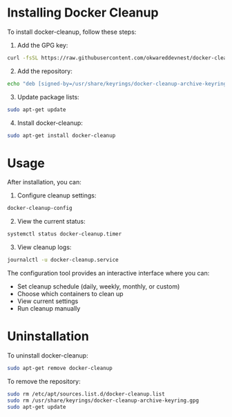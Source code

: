 # Installing Docker Cleanup

To install docker-cleanup, follow these steps:

1. Add the GPG key:
```bash
curl -fsSL https://raw.githubusercontent.com/okwareddevnest/docker-cleanup/main/docker-cleanup.gpg | sudo gpg --dearmor -o /usr/share/keyrings/docker-cleanup-archive-keyring.gpg
```

2. Add the repository:
```bash
echo "deb [signed-by=/usr/share/keyrings/docker-cleanup-archive-keyring.gpg] https://raw.githubusercontent.com/okwareddevnest/docker-cleanup/main/repo stable main" | sudo tee /etc/apt/sources.list.d/docker-cleanup.list
```

3. Update package lists:
```bash
sudo apt-get update
```

4. Install docker-cleanup:
```bash
sudo apt-get install docker-cleanup
```

# Usage

After installation, you can:

1. Configure cleanup settings:
```bash
docker-cleanup-config
```

2. View the current status:
```bash
systemctl status docker-cleanup.timer
```

3. View cleanup logs:
```bash
journalctl -u docker-cleanup.service
```

The configuration tool provides an interactive interface where you can:
- Set cleanup schedule (daily, weekly, monthly, or custom)
- Choose which containers to clean up
- View current settings
- Run cleanup manually

# Uninstallation

To uninstall docker-cleanup:

```bash
sudo apt-get remove docker-cleanup
```

To remove the repository:
```bash
sudo rm /etc/apt/sources.list.d/docker-cleanup.list
sudo rm /usr/share/keyrings/docker-cleanup-archive-keyring.gpg
sudo apt-get update
```